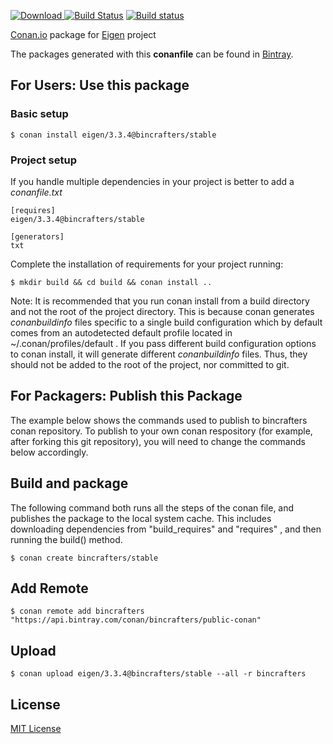 [ ![Download](https://api.bintray.com/packages/bincrafters/public-conan/conan-eigen%3Abincrafters/images/download.svg) ](https://bintray.com/bincrafters/public-conan/b%3Abincrafters/_latestVersion)
[![Build Status](https://travis-ci.org/bincrafters/conan-eigen.svg?branch=stable%2F0.0.0)](https://travis-ci.org/bincrafters/conan-eigen)
[![Build status](https://ci.appveyor.com/api/projects/status/sxs9n6vb8nqa92l5?svg=true)](https://ci.appveyor.com/project/BinCrafters/conan-eigen)

[Conan.io](https://conan.io) package for [Eigen](http://eigen.tuxfamily.org/) project

The packages generated with this **conanfile** can be found in [Bintray](https://bintray.com/bincrafters/public-conan/conan-eigen%3Abincrafters).

## For Users: Use this package

### Basic setup

    $ conan install eigen/3.3.4@bincrafters/stable

### Project setup

If you handle multiple dependencies in your project is better to add a *conanfile.txt*

    [requires]
    eigen/3.3.4@bincrafters/stable

    [generators]
    txt

Complete the installation of requirements for your project running:

    $ mkdir build && cd build && conan install ..

Note: It is recommended that you run conan install from a build directory and not the root of the project directory.  This is because conan generates *conanbuildinfo* files specific to a single build configuration which by default comes from an autodetected default profile located in ~/.conan/profiles/default .  If you pass different build configuration options to conan install, it will generate different *conanbuildinfo* files.  Thus, they should not be added to the root of the project, nor committed to git.

## For Packagers: Publish this Package

The example below shows the commands used to publish to bincrafters conan repository. To publish to your own conan respository (for example, after forking this git repository), you will need to change the commands below accordingly.

## Build and package

The following command both runs all the steps of the conan file, and publishes the package to the local system cache.  This includes downloading dependencies from "build_requires" and "requires" , and then running the build() method.

    $ conan create bincrafters/stable

## Add Remote

    $ conan remote add bincrafters "https://api.bintray.com/conan/bincrafters/public-conan"

## Upload

    $ conan upload eigen/3.3.4@bincrafters/stable --all -r bincrafters

## License
[MIT License](LICENSE)

